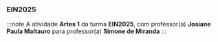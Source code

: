 ### EIN2025


:::note
A atividade **Artes 1** da turma **EIN2025**, com professor(a) **Josiane Paula Maltauro** para professor(a) **Simone de Miranda**
:::
        

